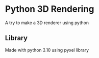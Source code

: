 # Python 3D Rendering
A try to make a 3D renderer using python

## Library
Made with python 3.10 using pyxel library
